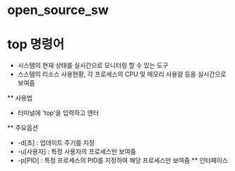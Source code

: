 # open_source_sw

# top 명령어

 + 시스템의 현재 상태를 실시간으로 모니터링 할 수 있는 도구
 + 스스템의 리소스 사용현황, 각 프로세스의 CPU 및 메모리 사용량 등을 실시간으로 보여줌

** 사용법
 + 터미널에 'top'을 입력하고 엔터

** 주요옵션
  + -d[초] : 업데이트 주기를 지정
  + -u[사용자] : 특정 사용자의 프로세스만 보여줌
  + -p[PID] : 특정 프로세스의 PID를 지정하여 해당 프로세스만 보여줌
** 인터페이스
